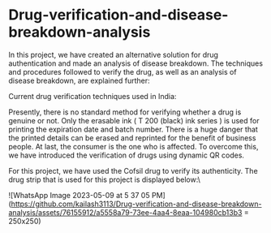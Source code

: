 # Drug-verification-and-disease-breakdown-analysis

In this project, we have created an alternative solution for drug authentication and made an analysis of disease breakdown. The techniques and procedures followed to verify the drug, as well as an analysis of disease breakdown, are explained further:

Current drug verification techniques used in India:

Presently, there is no standard method for verifying whether a drug is genuine or not. Only the erasable ink ( T 200 (black) ink series ) is used for printing the expiration date and batch number. There is a huge danger that the printed details can be erased and reprinted for the benefit of business people. At last, the consumer is the one who is affected. To overcome this, we have introduced the verification of drugs using dynamic QR codes.

For this project, we have used the Cofsil drug to verify its authenticity. The drug strip that is used for this project is displayed below:\

![WhatsApp Image 2023-05-09 at 5 37 05 PM](https://github.com/kailash3113/Drug-verification-and-disease-breakdown-analysis/assets/76155912/a5558a79-73ee-4aa4-8eaa-104980cb13b3 = 250x250)

